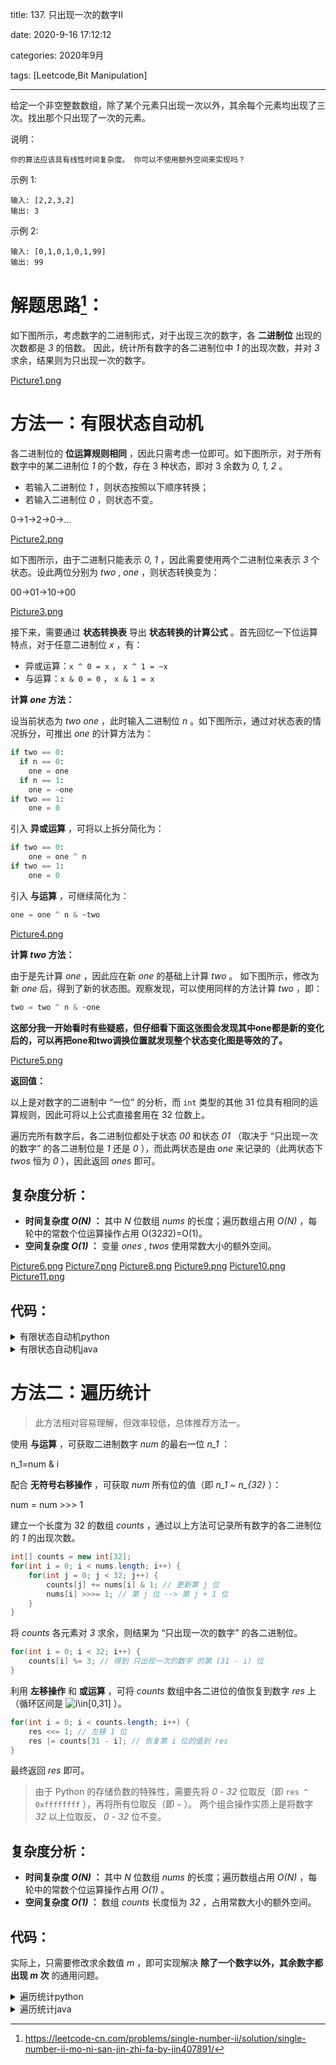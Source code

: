 title: 137. 只出现一次的数字II

date: 2020-9-16 17:12:12

categories: 2020年9月

tags: [Leetcode,Bit Manipulation]

---

给定一个非空整数数组，除了某个元素只出现一次以外，其余每个元素均出现了三次。找出那个只出现了一次的元素。 

<!-- more -->



 说明： 

    你的算法应该具有线性时间复杂度。 你可以不使用额外空间来实现吗？ 

 示例 1: 

    输入: [2,2,3,2]
    输出: 3


 示例 2: 

    输入: [0,1,0,1,0,1,99]
    输出: 99 


# 解题思路[^1]：

如下图所示，考虑数字的二进制形式，对于出现三次的数字，各 **二进制位** 出现的次数都是 *3* 的倍数。
因此，统计所有数字的各二进制位中 *1* 的出现次数，并对 *3* 求余，结果则为只出现一次的数字。

[Picture1.png](https://pic.leetcode-cn.com/28f2379be5beccb877c8f1586d8673a256594e0fc45422b03773b8d4c8418825-Picture1.png)

# 方法一：有限状态自动机

各二进制位的 **位运算规则相同** ，因此只需考虑一位即可。如下图所示，对于所有数字中的某二进制位 *1* 的个数，存在 3 种状态，即对 3 余数为 *0, 1, 2* 。

- 若输入二进制位 *1* ，则状态按照以下顺序转换；
- 若输入二进制位 *0* ，则状态不变。

0->1->2->0->...

[Picture2.png](https://pic.leetcode-cn.com/ab00d4d1ad961a3cd4fc1840e34866992571162096000325e7ce10ff75fda770-Picture2.png)

如下图所示，由于二进制只能表示 *0, 1* ，因此需要使用两个二进制位来表示 *3* 个状态。设此两位分别为 *two* , *one* ，则状态转换变为：

00->01->10->00

[Picture3.png](https://pic.leetcode-cn.com/0a7ea5bca055b095673620d8bb4c98ef6c610a22f999294ed11ae35d43621e93-Picture3.png)

接下来，需要通过 **状态转换表** 导出 **状态转换的计算公式** 。首先回忆一下位运算特点，对于任意二进制位 *x* ，有：

- 异或运算：`x ^ 0 = x`​ ， `x ^ 1 = ~x`
- 与运算：`x & 0 = 0` ， `x & 1 = x`

**计算 *one* 方法：**

设当前状态为 *two* *one* ，此时输入二进制位 *n* 。如下图所示，通过对状态表的情况拆分，可推出 *one* 的计算方法为：

```python
if two == 0:
  if n == 0:
    one = one
  if n == 1:
    one = ~one
if two == 1:
    one = 0
```

引入 **异或运算** ，可将以上拆分简化为：

```python
if two == 0:
    one = one ^ n
if two == 1:
    one = 0
```

引入 **与运算** ，可继续简化为：

```python
one = one ^ n & ~two
```

[Picture4.png](https://pic.leetcode-cn.com/f75d89219ad93c69757b187c64784b4c7a57dce7911884fe82f14073d654d32f-Picture4.png)

**计算 *two* 方法：**

由于是先计算 *one* ，因此应在新 *one* 的基础上计算 *two* 。
如下图所示，修改为新 *one* 后，得到了新的状态图。观察发现，可以使用同样的方法计算 *two* ，即：

```python
two = two ^ n & ~one
```


**这部分我一开始看时有些疑惑，但仔细看下面这张图会发现其中one都是新的变化后的，可以再把one和two调换位置就发现整个状态变化图是等效的了。**


[Picture5.png](https://pic.leetcode-cn.com/6ba76dba1ac98ee2bb982e011fdffd1df9a6963f157b2780461dbce453f0ded3-Picture5.png)

**返回值：**

以上是对数字的二进制中 “一位” 的分析，而 `int` 类型的其他 31 位具有相同的运算规则，因此可将以上公式直接套用在 32 位数上。

遍历完所有数字后，各二进制位都处于状态 *00* 和状态 *01* （取决于 “只出现一次的数字” 的各二进制位是 *1* 还是 *0* ），而此两状态是由 *one* 来记录的（此两状态下 *twos* 恒为 *0* ），因此返回 *ones* 即可。

## 复杂度分析：

- **时间复杂度 *O(N)* ：** 其中 *N* 位数组 *nums* 的长度；遍历数组占用 *O(N)* ，每轮中的常数个位运算操作占用 O(32*3*2)=O(1)。
- **空间复杂度 *O(1)* ：** 变量 *ones* , *twos* 使用常数大小的额外空间。

 [Picture6.png](https://pic.leetcode-cn.com/045023f05080e0844f05b8ee5b68885e1b9e41926d3e4ab054c68e6dceacfc0a-Picture6.png) [Picture7.png](https://pic.leetcode-cn.com/fd0ab6b3cd20c18729321957f6b4bedbf6480fd6862c01de1c5d598c82a26d2b-Picture7.png) [Picture8.png](https://pic.leetcode-cn.com/46b0974b13206beda512dd037df10772fae1c7375a97a7a05abb4a736dc0ebb3-Picture8.png) [Picture9.png](https://pic.leetcode-cn.com/4cfe4cf13367851efdb9dee5fceed969326cc3478be0769c8f60294ef5d2866d-Picture9.png) [Picture10.png](https://pic.leetcode-cn.com/fa2e7ecb991d5183e2f53ca7741150ae18badb087b01bff4a32caaec245fec79-Picture10.png) [Picture11.png](https://pic.leetcode-cn.com/6a6b8561c913c45d7be3428ff8553a2188890fee0687a1a113a7c2bea12b95a9-Picture11.png) 

## 代码：



<details>
    <summary>有限状态自动机python</summary>
    
```python []
class Solution:
    def singleNumber(self, nums: List[int]) -> int:
        ones, twos = 0, 0
        for num in nums:
            ones = ones ^ num & ~twos
            twos = twos ^ num & ~ones
        return ones
```
</details>
<details>
    <summary>有限状态自动机java</summary>
    
```java []
class Solution {
    public int singleNumber(int[] nums) {
        int ones = 0, twos = 0;
        for(int num : nums){
            ones = ones ^ num & ~twos;
            twos = twos ^ num & ~ones;
        }
        return ones;
    }
}
```
</details>

# 方法二：遍历统计

> 此方法相对容易理解，但效率较低，总体推荐方法一。

使用 **与运算** ，可获取二进制数字 *num* 的最右一位 *n_1* ：

n_1=num & i

配合 **无符号右移操作** ，可获取 *num* 所有位的值（即 *n_1* ~ *n_{32}* ）：

num = num >>> 1

建立一个长度为 32 的数组 *counts* ，通过以上方法可记录所有数字的各二进制位的 *1* 的出现次数。

```java
int[] counts = new int[32];
for(int i = 0; i < nums.length; i++) {
    for(int j = 0; j < 32; j++) {
        counts[j] += nums[i] & 1; // 更新第 j 位
        nums[i] >>>= 1; // 第 j 位 --> 第 j + 1 位
    }
}
```

将 *counts* 各元素对 *3* 求余，则结果为 “只出现一次的数字” 的各二进制位。

```java
for(int i = 0; i < 32; i++) {
    counts[i] %= 3; // 得到 只出现一次的数字 的第 (31 - i) 位 
}
```

利用 **左移操作** 和 **或运算** ，可将 *counts* 数组中各二进位的值恢复到数字 *res* 上（循环区间是 ![i\in\[0,31\] ](./p__i_in__0,_31__.png)  ）。

```java
for(int i = 0; i < counts.length; i++) {
    res <<= 1; // 左移 1 位
    res |= counts[31 - i]; // 恢复第 i 位的值到 res
}
```

最终返回 *res* 即可。

> 由于 Python 的存储负数的特殊性，需要先将 *0* - *32* 位取反（即 `res ^ 0xffffffff` ），再将所有位取反（即 `~` ）。
> 两个组合操作实质上是将数字 *32* 以上位取反， *0* - *32* 位不变。

## 复杂度分析：

- **时间复杂度 *O(N)* ：** 其中 *N* 位数组 *nums* 的长度；遍历数组占用 *O(N)* ，每轮中的常数个位运算操作占用 *O(1)* 。
- **空间复杂度 *O(1)* ：** 数组 *counts* 长度恒为 *32* ，占用常数大小的额外空间。

## 代码：

实际上，只需要修改求余数值 *m* ，即可实现解决 **除了一个数字以外，其余数字都出现 *m* 次** 的通用问题。


<details>
    <summary>遍历统计python</summary>
    
```python []
class Solution:
    def singleNumber(self, nums: List[int]) -> int:
        counts = [0] * 32
        for num in nums:
            for j in range(32):
                counts[j] += num & 1
                num >>= 1
        res, m = 0, 3
        for i in range(32):
            res <<= 1
            res |= counts[31 - i] % m
        return res if counts[31] % m == 0 else ~(res ^ 0xffffffff)
```

</details>
<details>
    <summary>遍历统计java</summary>
    
```java []
class Solution {
    public int singleNumber(int[] nums) {
        int[] counts = new int[32];
        for(int num : nums) {
            for(int j = 0; j < 32; j++) {
                counts[j] += num & 1;
                num >>>= 1;
            }
        }
        int res = 0, m = 3;
        for(int i = 0; i < 32; i++) {
            res <<= 1;
            res |= counts[31 - i] % m;
        }
        return res;
    }
}
```
</details>


[^1]:https://leetcode-cn.com/problems/single-number-ii/solution/single-number-ii-mo-ni-san-jin-zhi-fa-by-jin407891/